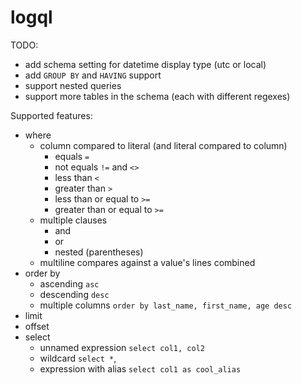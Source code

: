 # logql

TODO:
- add schema setting for datetime display type (utc or local)
- add `GROUP BY` and `HAVING` support
- support nested queries
- support more tables in the schema (each with different regexes)

Supported features:
- where
  - column compared to literal (and literal compared to column)
    - equals `=`
    - not equals `!=` and `<>`
    - less than `<`
    - greater than `>`
    - less than or equal to `>=`
    - greater than or equal to `>=`
  - multiple clauses
    - and
    - or
    - nested (parentheses)
  - multiline compares against a value's lines combined
- order by
  - ascending `asc`
  - descending `desc`
  - multiple columns `order by last_name, first_name, age desc`
- limit
- offset
- select
  - unnamed expression `select col1, col2`
  - wildcard `select *`,
  - expression with alias `select col1 as cool_alias`

